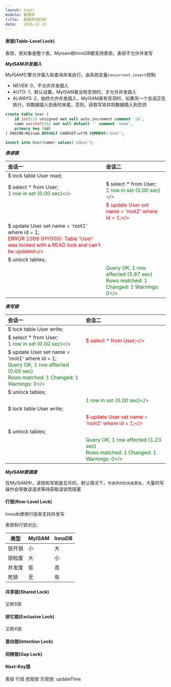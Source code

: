 ```yaml
---
layout: topic
module: 数据库
title:  数据库锁机制
date:   2016-12-10
---
```


#### 表锁(Table-Level Lock)

表锁，锁对象是整个表，Myisam和InnoDB都支持表锁，表锁不允许并发写

***MyISAM并发插入***

MyISAM引擎允许插入和查询并发执行，由系统变量`concurrent_insert`控制:

* NEVER: 0，不允许并发插入
* AUTO: 1，默认设置，MyISAM表没有空洞时，才允许并发插入
* ALWAYS: 2，始终允许并发插入，MyISAM表有空洞时，如果另一个会话正在执行，将数据插入到表的末尾，否则，获取写锁并将数据插入到空洞

```sql
create table User (
    id int(11) unsigned not null auto_increment comment 'id',
    name varchar(16) not null default '' comment 'name',
    primary key (id)
) ENGINE=Myisam DEFAULT CHARSET=utf8 COMMENT='User';

insert into User(name) values('admin');
```

***表读锁***

| 会话一 | 会话二 |
| :--- | :---  |
| $ lock table User read; | |
| $ select * from User; <br><font style="color: green;">1 row in set (0.00 sec)</> | $ select * from User; <br><font style="color: green;">1 row in set (0.00 sec)</> |
| | <font style="color: red;">$ update User set name = 'root2' where id = 1;</> |
| $ update User set name = 'root1' where id = 1;<br><font style="color: red;">ERROR 1099 (HY000): Table 'User' was locked with a READ lock and can't be updated</> | |
| $ unlock tables; | |
| | <font style="color: green;">Query OK, 1 row affected (5.97 sec)<br>Rows matched: 1  Changed: 1  Warnings: 0</> |

***表写锁***

| 会话一 | 会话二 |
| :--- | :---  |
| $ lock table User write; | |
| $ select * from User; <br><font style="color: green;">1 row in set (0.00 sec)</> | <font style="color: red;">$ select * from User;</> |
| $ update User set name = 'root1' where id = 1;<br><font style="color: green;">Query OK, 1 row affected (0.00 sec)<br>Rows matched: 1  Changed: 1  Warnings: 0</> | |
| $ unlock tables; | |
| | <font style="color: green;">1 row in set (0.00 sec)</> |
| $ lock table User write; | |
| | <font style="color: red;">$ update User set name = 'root2' where id = 1;</> |
| $ unlock tables; | |
| | <font style="color: green;">Query OK, 1 row affected (1.23 sec)<br>Rows matched: 1  Changed: 1  Warnings: 0</> |

***MyISAM锁调度***

在MyISAM中，读锁和写锁是互斥的，默认情况下，`写请求的优先级更高`，大量的写操作会导致读请求等待获取读锁而阻塞

#### 行锁(Row-Level Lock)

Innodb使用行锁来支持并发写

表锁和行锁对比:

| 类型   | MyISAM | InnoDB |
| ---   | ---    | --- |
| 锁开销 | 小 | 大 |
| 锁粒度 | 大 | 小 |
| 并发度 | 低 | 高 |
| 死锁   | 无 | 有 |

#### 共享锁(Shared Lock)

又称S锁

#### 排它锁(Exclusive Lock)

又称X锁

#### 意向锁(Intention Lock)

#### 间隙锁(Gap Lock)

#### Next-Key锁

表锁
行锁
悲观锁
乐观锁: updateTime
